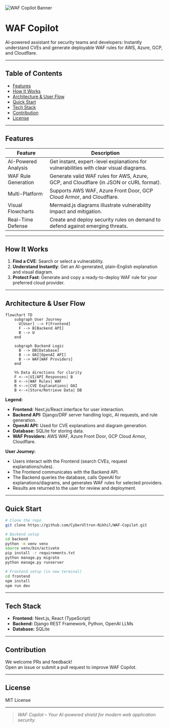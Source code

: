 ![WAF Copilot Banner](https://raw.githubusercontent.com/CyberUltron-Nikhil/WAF-Copilot/main/assets/banner.png)

# WAF Copilot

AI-powered assistant for security teams and developers: Instantly understand CVEs and generate deployable WAF rules for AWS, Azure, GCP, and Cloudflare.

---

## Table of Contents

- [Features](#features)
- [How It Works](#how-it-works)
- [Architecture & User Flow](#architecture--user-flow)
- [Quick Start](#quick-start)
- [Tech Stack](#tech-stack)
- [Contribution](#contribution)
- [License](#license)

---

## Features

| Feature                | Description                                                                                       |
|------------------------|---------------------------------------------------------------------------------------------------|
| AI-Powered Analysis    | Get instant, expert-level explanations for vulnerabilities with clear visual diagrams.            |
| WAF Rule Generation    | Generate valid WAF rules for AWS, Azure, GCP, and Cloudflare (in JSON or cURL format).            |
| Multi-Platform         | Supports AWS WAF, Azure Front Door, GCP Cloud Armor, and Cloudflare.                              |
| Visual Flowcharts      | Mermaid.js diagrams illustrate vulnerability impact and mitigation.                               |
| Real-Time Defense      | Create and deploy security rules on demand to defend against emerging threats.                    |

---

## How It Works

1. **Find a CVE**: Search or select a vulnerability.
2. **Understand Instantly**: Get an AI-generated, plain-English explanation and visual diagram.
3. **Protect Fast**: Generate and copy a ready-to-deploy WAF rule for your preferred cloud provider.

---

## Architecture & User Flow

```mermaid
flowchart TD
    subgraph User Journey
      U[User] --> F[Frontend]
      F --> B[Backend API]
      B --> U
    end

    subgraph Backend Logic
      B --> DB[Database]
      B --> OAI[OpenAI API]
      B --> WAF[WAF Providers]
    end

    %% Data directions for clarity
    F <-->|UI/API Responses| B
    B <-->|WAF Rules| WAF
    B <-->|CVE Explanations| OAI
    B <-->|Store/Retrieve Data| DB
```

**Legend:**
- **Frontend:** Next.js/React interface for user interaction.
- **Backend API:** Django/DRF server handling logic, AI requests, and rule generation.
- **OpenAI API:** Used for CVE explanations and diagram generation.
- **Database:** SQLite for storing data.
- **WAF Providers:** AWS WAF, Azure Front Door, GCP Cloud Armor, Cloudflare.

**User Journey:**
- Users interact with the Frontend (search CVEs, request explanations/rules).
- The Frontend communicates with the Backend API.
- The Backend queries the database, calls OpenAI for explanations/diagrams, and generates WAF rules for selected providers.
- Results are returned to the user for review and deployment.

---

## Quick Start

```bash
# Clone the repo
git clone https://github.com/CyberUltron-Nikhil/WAF-Copilot.git

# Backend setup
cd backend
python -m venv venv
source venv/bin/activate
pip install -r requirements.txt
python manage.py migrate
python manage.py runserver

# Frontend setup (in new terminal)
cd frontend
npm install
npm run dev
```

---

## Tech Stack

- **Frontend:** Next.js, React (TypeScript)
- **Backend:** Django REST Framework, Python, OpenAI LLMs
- **Database:** SQLite

---

## Contribution

We welcome PRs and feedback!  
Open an issue or submit a pull request to improve WAF Copilot.

---

## License

MIT License

---

> _WAF Copilot – Your AI-powered shield for modern web application security._
